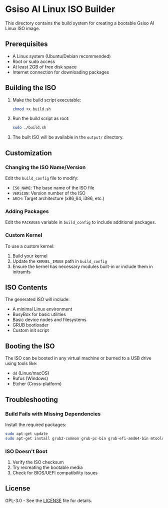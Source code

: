 # Gsiso AI Linux ISO Builder

This directory contains the build system for creating a bootable Gsiso AI Linux ISO image.

## Prerequisites

- A Linux system (Ubuntu/Debian recommended)
- Root or sudo access
- At least 2GB of free disk space
- Internet connection for downloading packages

## Building the ISO

1. Make the build script executable:
   ```bash
   chmod +x build.sh
   ```

2. Run the build script as root:
   ```bash
   sudo ./build.sh
   ```

3. The built ISO will be available in the `output/` directory.

## Customization

### Changing the ISO Name/Version
Edit the `build_config` file to modify:
- `ISO_NAME`: The base name of the ISO file
- `VERSION`: Version number of the ISO
- `ARCH`: Target architecture (x86_64, i386, etc.)

### Adding Packages
Edit the `PACKAGES` variable in `build_config` to include additional packages.

### Custom Kernel
To use a custom kernel:
1. Build your kernel
2. Update the `KERNEL_IMAGE` path in `build_config`
3. Ensure the kernel has necessary modules built-in or include them in initramfs

## ISO Contents

The generated ISO will include:
- A minimal Linux environment
- BusyBox for basic utilities
- Basic device nodes and filesystems
- GRUB bootloader
- Custom init script

## Booting the ISO

The ISO can be booted in any virtual machine or burned to a USB drive using tools like:
- `dd` (Linux/macOS)
- Rufus (Windows)
- Etcher (Cross-platform)

## Troubleshooting

### Build Fails with Missing Dependencies
Install the required packages:
```bash
sudo apt-get update
sudo apt-get install grub2-common grub-pc-bin grub-efi-amd64-bin mtools xorriso squashfs-tools wget cpio genisoimage
```

### ISO Doesn't Boot
1. Verify the ISO checksum
2. Try recreating the bootable media
3. Check for BIOS/UEFI compatibility issues

## License

GPL-3.0 - See the [LICENSE](../LICENSE) file for details.
